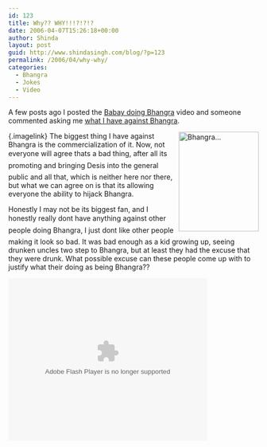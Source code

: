 ```yaml
---
id: 123
title: Why?? WHY!!!?!?!?
date: 2006-04-07T15:26:18+00:00
author: Shinda
layout: post
guid: http://www.shindasingh.com/blog/?p=123
permalink: /2006/04/why-why/
categories:
  - Bhangra
  - Jokes
  - Video
---
```

A few posts ago I posted the [Babay doing Bhangra](?p=115) video and someone commented asking me [what I have against Bhangra](?p=115#comment-503).

[<img width="161" height="200" align="right" alt="Bhangra..." id="image122" src="http://www.shindasingh.com/blog/wp-content/uploads/2006/03/bhangra.jpg" />](http://www.shindasingh.com/blog/wp-content/uploads/2006/03/bhangra.jpg "Bhangra..."){.imagelink} The biggest thing I have against Bhangra is the commercialization of it. Now, not everyone will agree thats a bad thing, after all its promoting and bringing Desis into the general public and all that, which is neither here nor there, but what we can agree on is that its allowing everyone the ability to hijack Bhangra.

Honestly I may not be its biggest fan, and I honestly really dont have anything against other people doing Bhangra, I just dont like other people making it look so bad. It was bad enough as a kid growing up, seeing drunken uncles two step to Bhangra, but at least they had the excuse that they were drunk. What possible excuse can these people come up with to justify what their doing as being Bhangra??

<embed style="width:400px; height:326px;" id="VideoPlayback" align="middle" type="application/x-shockwave-flash" src="http://video.google.com/googleplayer.swf?videoUrl=http%3A%2F%2Fvp.video.google.com%2Fvideodownload%3Fversion%3D0%26secureurl%3DmwAAAJbz-iynGfMkKNI5dN0GhUR8lC6T7a0KIrRI__LEuJgqWXp4b01muyO8sKYLFo22rd8DVvWGa0vzLgadWebeAdVzX0LmQzPcsaVTpnh1eWQB5lSksQCYXB0tM6E9Sfg0P0igyZCKsvNSFUunFZFd8304WSrFnbISfYr3UE7x0OkvyS5qmurBgFKRRkEylVN0ld4Qxtxx0Zr7ND5TmBqPg-c%26sigh%3DjqctynBR5jMz744g5Kz5qjy2qas%26begin%3D0%26len%3D99380%26docid%3D-5587455230996226064&thumbnailUrl=http%3A%2F%2Fvideo.google.com%2FThumbnailServer%3Fcontentid%3Dccb87581652199a3%26second%3D5%26itag%3Dw320%26urlcreated%3D1143605885%26sigh%3DSKScIQzG54Ek8wBAM9KyryXL31E&playerId=-5587455230996226064" allowScriptAccess="sameDomain" quality="best" bgcolor="#ffffff" scale="noScale" wmode="window" salign="TL"  FlashVars="playerMode=embedded">
</embed>